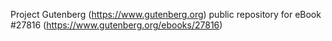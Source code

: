 Project Gutenberg (https://www.gutenberg.org) public repository for eBook #27816 (https://www.gutenberg.org/ebooks/27816)
